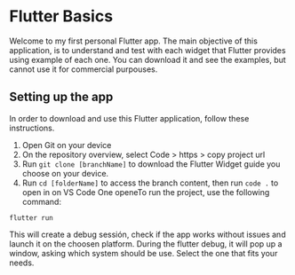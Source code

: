 # Flutter Basics 
Welcome to my first personal Flutter app. The main objective of this application, is to understand and test with each widget that Flutter provides using example of each one. You can download it and see the examples, but cannot use it for commercial purpouses.

## Setting up the app
In order to download and use this Flutter application, follow these instructions.
1. Open Git on your device
2. On the repository overview, select Code > https > copy project url
3. Run ` git clone [branchName] ` to download the Flutter Widget guide you choose on your device.
4. Run ` cd [folderName] ` to access the branch content, then run `code .` to open in on VS Code
One openeTo run the project, use the following command:

` flutter run `

This will create a debug sessión, check if the app works without issues and launch it on the choosen platform. During the flutter debug, it will pop up a window, asking which system should be use. Select the one that fits your needs.

